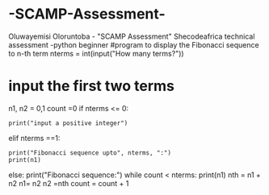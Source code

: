 # -SCAMP-Assessment-
Oluwayemisi Oloruntoba - "SCAMP Assessment"
Shecodeafrica technical assessment -python beginner
#program to display the Fibonacci sequence to n-th term
nterms = int(input("How many terms?"))
# input the first two terms
n1, n2 = 0,1
count =0
if nterms <= 0:
    
    print("input a positive integer")
elif nterms ==1:
    
    print("Fibonacci sequence upto", nterms, ":")
    print(n1)
else:
    print("Fibonacci sequence:")
    while count < nterms:
        print(n1)
        nth = n1 + n2
        n1= n2
        n2 =nth 
        count = count + 1
